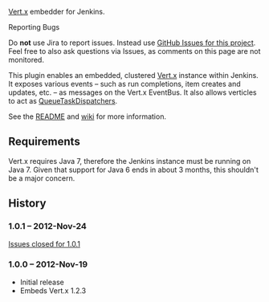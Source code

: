 [Vert.x](http://vertx.io/) embedder for Jenkins.

Reporting Bugs

Do **not** use Jira to report issues. Instead use [GitHub Issues for
this project](https://github.com/jenkinsci/vertx-plugin/issues). Feel
free to also ask questions via Issues, as comments on this page are not
monitored.

This plugin enables an embedded, clustered [Vert.x](http://vertx.io/)
instance within Jenkins. It exposes various events – such as run
completions, item creates and updates, etc. – as messages on the Vert.x
EventBus. It also allows verticles to act as
[QueueTaskDispatchers](http://javadoc.jenkins-ci.org/byShortName/QueueTaskDispatcher).

See the [README](https://github.com/jenkinsci/vertx-plugin#readme) and
[wiki](https://github.com/jenkinsci/vertx-plugin/wiki) for more
information.

## Requirements

Vert.x requires Java 7, therefore the Jenkins instance must be running
on Java 7. Given that support for Java 6 ends in about 3 months, this
shouldn't be a major concern.

## History

### 1.0.1 – 2012-Nov-24

[Issues closed for
1.0.1](https://github.com/jenkinsci/vertx-plugin/issues?milestone=1&state=closed)

### 1.0.0 – 2012-Nov-19

-   Initial release
-   Embeds Vert.x 1.2.3
